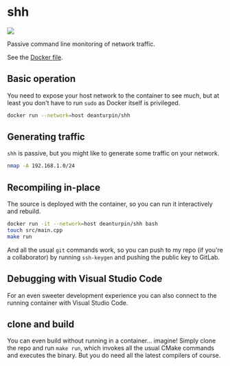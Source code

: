 # shh

[![](https://gitlab.com/deanturpin/shh/badges/main/pipeline.svg)](https://gitlab.com/deanturpin/ssh/-/pipelines)

Passive command line monitoring of network traffic.

See the [Docker file](https://gitlab.com/deanturpin/shh/-/blob/main/Dockerfile).

## Basic operation

You need to expose your host network to the container to see much, but at least you don't have to run `sudo` as Docker itself is privileged.

```bash
docker run --network=host deanturpin/shh
```

## Generating traffic

`shh` is passive, but you might like to generate some traffic on your network.

```bash
nmap -A 192.168.1.0/24
```

## Recompiling in-place

The source is deployed with the container, so you can run it interactively and rebuild.

```bash
docker run -it --network=host deanturpin/shh bash
touch src/main.cpp
make run
```

And all the usual `git` commands work, so you can push to my repo (if you're a collaborator) by running `ssh-keygen` and pushing the public key to GitLab.

## Debugging with Visual Studio Code

For an even sweeter development experience you can also connect to the running container with Visual Studio Code.

## clone and build

You can even build without running in a container... imagine! Simply clone the repo and run `make run`, which invokes all the usual CMake commands and executes the binary. But you do need all the latest compilers of course.
